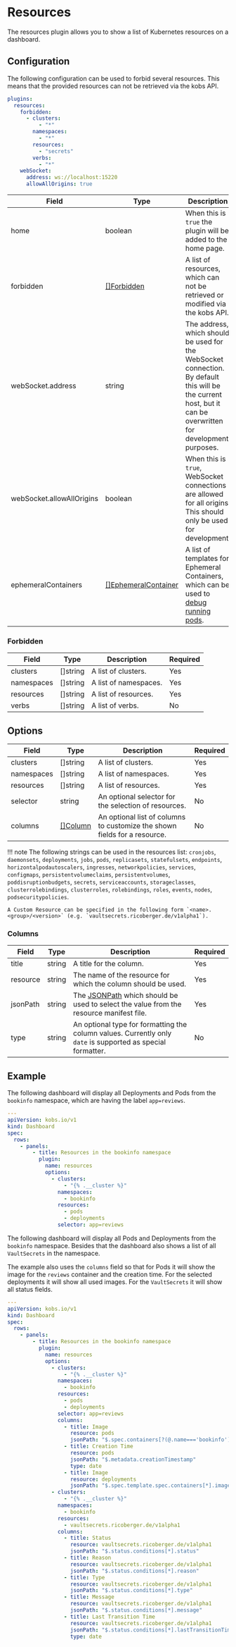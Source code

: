 # Resources

The resources plugin allows you to show a list of Kubernetes resources on a dashboard.

## Configuration

The following configuration can be used to forbid several resources. This means that the provided resources can not be retrieved via the kobs API.

```yaml
plugins:
  resources:
    forbidden:
      - clusters:
          - "*"
        namespaces:
          - "*"
        resources:
          - "secrets"
        verbs:
          - "*"
    webSocket:
      address: ws://localhost:15220
      allowAllOrigins: true
```

| Field | Type | Description | Required |
| ----- | ---- | ----------- | -------- |
| home | boolean | When this is `true` the plugin will be added to the home page. | No |
| forbidden | [[]Forbidden](#forbidden) | A list of resources, which can not be retrieved or modified via the kobs API. | No |
| webSocket.address | string | The address, which should be used for the WebSocket connection. By default this will be the current host, but it can be overwritten for development purposes. | No |
| webSocket.allowAllOrigins | boolean | When this is `true`, WebSocket connections are allowed for all origins. This should only be used for development. | No |
| ephemeralContainers | [[]EphemeralContainer](https://kubernetes.io/docs/reference/generated/kubernetes-api/v1.21/#ephemeralcontainer-v1-core) | A list of templates for Ephemeral Containers, which can be used to [debug running pods](https://kubernetes.io/docs/tasks/debug-application-cluster/debug-running-pod/#ephemeral-container). | No |

### Forbidden

| Field | Type | Description | Required |
| ----- | ---- | ----------- | -------- |
| clusters | []string | A list of clusters. | Yes |
| namespaces | []string | A list of namespaces. | Yes |
| resources | []string | A list of resources. | Yes |
| verbs | []string | A list of verbs. | No |

## Options

| Field | Type | Description | Required |
| ----- | ---- | ----------- | -------- |
| clusters | []string | A list of clusters. | Yes |
| namespaces | []string | A list of namespaces. | Yes |
| resources | []string | A list of resources. | Yes |
| selector | string | An optional selector for the selection of resources. | No |
| columns | [[]Column](#column) | An optional list of columns to customize the shown fields for a resource. | No |

!!! note
    The following strings can be used in the resources list: `cronjobs`, `daemonsets`, `deployments`, `jobs`, `pods`, `replicasets`, `statefulsets`, `endpoints`, `horizontalpodautoscalers`, `ingresses`, `networkpolicies`, `services`, `configmaps`, `persistentvolumeclaims`, `persistentvolumes`, `poddisruptionbudgets`, `secrets`, `serviceaccounts`, `storageclasses`, `clusterrolebindings`, `clusterroles`, `rolebindings`, `roles`, `events`, `nodes`, `podsecuritypolicies`.

    A Custom Resource can be specified in the following form `<name>.<group>/<version>` (e.g. `vaultsecrets.ricoberger.de/v1alpha1`).

### Columns

| Field | Type | Description | Required |
| ----- | ---- | ----------- | -------- |
| title | string | A title for the column. | Yes |
| resource | string | The name of the resource for which the column should be used. | Yes |
| jsonPath | string | The [JSONPath](https://goessner.net/articles/JsonPath/) which should be used to select the value from the resource manifest file. | Yes |
| type | string | An optional type for formatting the column values. Currently only `date` is supported as special formatter. | No |

## Example

The following dashboard will display all Deployments and Pods from the `bookinfo` namespace, which are having the label `app=reviews`.

```yaml
---
apiVersion: kobs.io/v1
kind: Dashboard
spec:
  rows:
    - panels:
        - title: Resources in the bookinfo namespace
          plugin:
            name: resources
            options:
              - clusters:
                  - "{% .__cluster %}"
                namespaces:
                  - bookinfo
                resources:
                  - pods
                  - deployments
                selector: app=reviews
```

The following dashboard will display all Pods and Deployments from the `bookinfo` namespace. Besides that the dashboard also shows a list of all `VaultSecrets` in the namespace.

The example also uses the `columns` field so that for Pods it will show the image for the `reviews` container and the creation time. For the selected deployments it will show all used images. For the `VaultSecrets` it will show all status fields.

```yaml
---
apiVersion: kobs.io/v1
kind: Dashboard
spec:
  rows:
    - panels:
        - title: Resources in the bookinfo namespace
          plugin:
            name: resources
            options:
              - clusters:
                  - "{% .__cluster %}"
                namespaces:
                  - bookinfo
                resources:
                  - pods
                  - deployments
                selector: app=reviews
                columns:
                  - title: Image
                    resource: pods
                    jsonPath: "$.spec.containers[?(@.name==='bookinfo')].image"
                  - title: Creation Time
                    resource: pods
                    jsonPath: "$.metadata.creationTimestamp"
                    type: date
                  - title: Image
                    resource: deployments
                    jsonPath: "$.spec.template.spec.containers[*].image"
              - clusters:
                  - "{% .__cluster %}"
                namespaces:
                  - bookinfo
                resources:
                  - vaultsecrets.ricoberger.de/v1alpha1
                columns:
                  - title: Status
                    resource: vaultsecrets.ricoberger.de/v1alpha1
                    jsonPath: "$.status.conditions[*].status"
                  - title: Reason
                    resource: vaultsecrets.ricoberger.de/v1alpha1
                    jsonPath: "$.status.conditions[*].reason"
                  - title: Type
                    resource: vaultsecrets.ricoberger.de/v1alpha1
                    jsonPath: "$.status.conditions[*].type"
                  - title: Message
                    resource: vaultsecrets.ricoberger.de/v1alpha1
                    jsonPath: "$.status.conditions[*].message"
                  - title: Last Transition Time
                    resource: vaultsecrets.ricoberger.de/v1alpha1
                    jsonPath: "$.status.conditions[*].lastTransitionTime"
                    type: date
```
